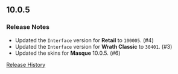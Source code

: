 ## 10.0.5

### Release Notes

- Updated the `Interface` version for **Retail** to `100005`. (#4)
- Updated the `Interface` version for **Wrath Classic** to `30401`. (#3)
- Updated the skins for **Masque** 10.0.5. (#6)

[Release History](https://github.com/SFX-WoW/Masque_Serenity/wiki/History)
